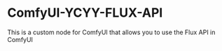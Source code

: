# ComfyUI-YCYY-FLUX-API
This is a custom node for ComfyUI that allows you to use the Flux API in ComfyUI

